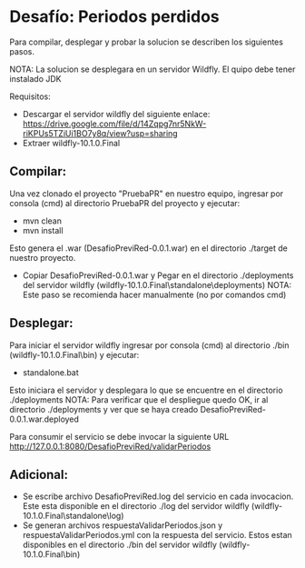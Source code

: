 # Desafío: Periodos perdidos

Para compilar, desplegar y probar la solucion se describen los siguientes pasos.

NOTA: La solucion se desplegara en un servidor Wildfly. El quipo debe tener instalado JDK

Requisitos:
- Descargar el servidor wildfly del siguiente enlace: https://drive.google.com/file/d/14Zqpg7nr5NkW-riKPUs5TZiUi1BO7y8q/view?usp=sharing
- Extraer wildfly-10.1.0.Final

## Compilar: 

Una vez clonado el proyecto "PruebaPR" en nuestro equipo, ingresar por consola (cmd) al directorio PruebaPR del proyecto y ejecutar:
- mvn clean
- mvn install

Esto genera el .war (DesafioPreviRed-0.0.1.war) en el directorio ./target de nuestro proyecto.
- Copiar DesafioPreviRed-0.0.1.war y Pegar en el directorio ./deployments del servidor wildfly (wildfly-10.1.0.Final\standalone\deployments)
NOTA: Este paso se recomienda hacer manualmente (no por comandos cmd)

## Desplegar: 
Para iniciar el servidor wildfly ingresar por consola (cmd) al directorio ./bin (wildfly-10.1.0.Final\bin) y ejecutar:
- standalone.bat

Esto iniciara el servidor y desplegara lo que se encuentre en el directorio ./deployments
NOTA: Para verificar que el despliegue quedo OK, ir al directorio ./deployments y ver que se haya creado DesafioPreviRed-0.0.1.war.deployed


Para consumir el servicio se debe invocar la siguiente URL http://127.0.0.1:8080/DesafioPreviRed/validarPeriodos

## Adicional: 
- Se escribe archivo DesafioPreviRed.log del servicio en cada invocacion. Este esta disponible en el directorio ./log del servidor wildfly (wildfly-10.1.0.Final\standalone\log)
- Se generan archivos respuestaValidarPeriodos.json y respuestaValidarPeriodos.yml con la respuesta del servicio. Estos estan disponibles en el directorio ./bin del servidor wildfly (wildfly-10.1.0.Final\bin)
